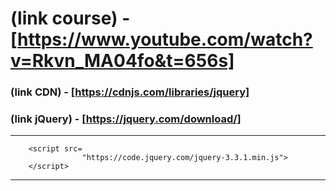 # (link course) - [https://www.youtube.com/watch?v=Rkvn_MA04fo&t=656s]

### (link CDN)  - [https://cdnjs.com/libraries/jquery]

### (link jQuery) - [https://jquery.com/download/]

-------------------------------

        <script src=
                    "https://code.jquery.com/jquery-3.3.1.min.js">
        </script>
        
-------------------------------
